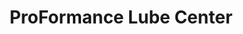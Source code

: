 ---
title: "ProFormance Lube Center"
url: /spokane-valley/proformance-lube-center/
shop: car repair
---